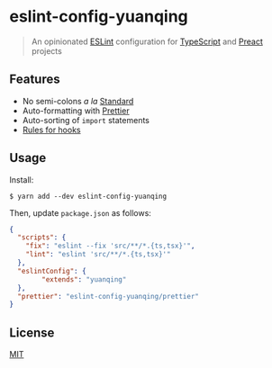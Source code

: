 # eslint-config-yuanqing

> An opinionated [ESLint](https://eslint.org/) configuration for [TypeScript](https://typescriptlang.org/) and [Preact](https://preactjs.com/) projects

## Features

- No semi-colons *a la* [Standard](https://standardjs.com/)
- Auto-formatting with [Prettier](https://prettier.io/)
- Auto-sorting of `import` statements
- [Rules for hooks](https://www.npmjs.com/package/eslint-plugin-react-hooks)

## Usage

Install:

```
$ yarn add --dev eslint-config-yuanqing
```

Then, update `package.json` as follows:

```json
{
  "scripts": {
    "fix": "eslint --fix 'src/**/*.{ts,tsx}'",
    "lint": "eslint 'src/**/*.{ts,tsx}'"
  },
  "eslintConfig": {
		"extends": "yuanqing"
  },
  "prettier": "eslint-config-yuanqing/prettier"
}
```

## License

[MIT](LICENSE.md)

